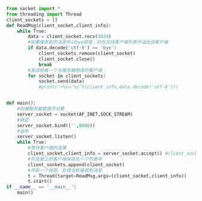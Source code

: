 
<BlogInfo id="1094" title="8.TCP多线程聊天服务器端" author="白日梦想猿" pv=0 read_times=0 pre_cost_time=0分50秒 category="网络编程" tag_list="['网络编程']" create_time="2020.05.18 17:57:46" update_time="2020.05.19 16:49:37" />

```python
from socket import *
from threading import Thread
client_sockets = []
def ReadMsg(client_socket,client_info):
    while True:
        data = client_socket.recv(1024)
        #如果接受到的消息中以bye结尾，则在在线客户端列表中溢出该客户端
        if data.decode('utf-8') == 'bye':
            client_sockets.remove(client_socket)
            client_socket.close()
            break
        #发送给每一个与服务器相连的客户端
        for socket in client_sockets:
            socket.send(data)
            #print('<%s>:%s'%(client_info,data.decode('utf-8')))


def main():
    #创建服务器套接字对象
    server_socket = socket(AF_INET,SOCK_STREAM)
    #绑定
    server_socket.bind(('',8888))
    #监听
    server_socket.listen()
    while True:
        #等待客户端的连接
        client_socket,client_info = server_socket.accept() #client_socket为与服务器连接上的客户端
        #将连接上的客户端保存在一个列表中
        client_sockets.append(client_socket)
        #开启一个线程，处理当前接收到消息
        t = Thread(target=ReadMsg,args=(client_socket,client_info))
        t.start()
if __name__ == '__main__':
    main()
```
